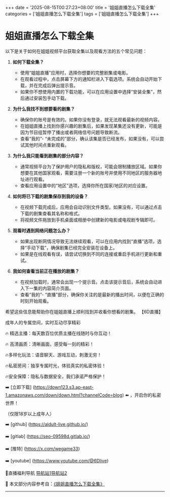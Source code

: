 +++
date = '2025-08-15T00:27:23+08:00'
title = '姐姐直播怎么下载全集'
categories = ['姐姐直播怎么下载全集']
tags = ['姐姐直播怎么下载全集']
+++

# 姐姐直播怎么下载全集

以下是关于如何在姐姐视频平台获取全集以及观看方法的五个常见问题：

1. **如何下载全集？**
   - 使用“姐姐直播”应用时，选择你想要的完整剧集或电影。
   - 在观看过程中，点击屏幕下方的通知栏进入下载选项。系统会自动开始下载，并在完成后弹出提示音。
   - 如果你不想使用内置的下载功能，可以在应用设置中选择“安装全集”，然后通过安装包手动下载。

2. **为什么我找不到想要看的剧集？**
   - 确保你的账号是有效的。如果你没有登录，就无法观看最新的视频内容。
   - 在姐姐直播上找到你感兴趣的剧集后，如果发现某集还没有更新，可能是因为节目组暂停了播出或者网络信号问题导致断流。
   - 查看“我的”- “未完成的”部分，确认该集是否已经发布，如果没有，可以尝试其他时间点重新观看。

3. **为什么我只能看到剧集的部分内容？**
   - 通常视频平台为了保护用户的隐私和版权，可能会限制播放区域。如果你想要在其他国家观看，需要注册一个新的账号并使用不同地区的服务器地址进行观看。
   - 查看应用设置中的“地区”选项，选择你所在国家/地区的对应设置。

4. **如何将已下载的剧集保存到我的设备？**
   - 在视频下载完成后，应用会自动识别文件类型。如果没有，可以通过点击下载的剧集查看其名称和格式。
   - 将视频文件拖放到手机桌面或相册中创建新的电影或电视剧专辑即可。

5. **观看时遇到网络问题怎么办？**
   - 如果出现断网情况导致无法继续观看，可以在应用内找到“直播”选项，选择“手动下载”，确保剧集已经完全安装在设备上。
   - 如果是在线观看有误，请尝试切换到不同的连接或重启手机进行更新和重试。

6. **我如何查看当前正在播放的剧集？**
   - 在视频加载时，通常会出现一个提示音。点击该提示音后，系统会自动进入下一集的内容简介页面。
   - 查看“我的”- “直播”部分，确保你关注的是最新的播出时间，以便在正确的时刻开始观看。

希望这些信息能帮助你在姐姐直播上顺利找到并收看你想看的剧集。
【6D直播】

 成年人的专属空间，实时互动尽享精彩

🔥 精选主播：每天数百位优质主播在线随时与你互动！

🔥 高清画质：清晰画面，感受每一刻的精彩！

🔥多样化玩法：语音聊天、游戏互动，刺激无穷！

🔥私密房间：独享专属时光，体验真实的私密体验！

🔥安全保障：隐私与数据安全，我们承诺严格保护！

➡️ [立即下载] (https://down123.s3.ap-east-1.amazonaws.com/down/down.html?channelCode=blog) ⬅️ ，开启你的私密世界！

 （仅限18岁以上成年人）

➡️ [github] (https://aldult-live.github.io/)

➡️ [gitlab] (https://seo-09598d.gitlab.io/)

➡️ [推特] (https://x.com/wegame33)

➡️ [youtube] (https://www.youtube.com/@6Dlive)

🔞直播福利导航   [导航站1](https://webstack-86085a.gitlab.io/)[导航站2](https://onlygit123-2.github.io/)

📘 本文部分内容参考自：[《姐姐直播怎么下载全集》](https://webstack-hugo-18.pages.dev/)

---
